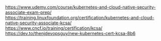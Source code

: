 https://www.udemy.com/course/kubernetes-and-cloud-native-security-associate-exam-prep/
https://training.linuxfoundation.org/certification/kubernetes-and-cloud-native-security-associate-kcsa/
https://www.cncf.io/training/certification/kcsa/
https://dev.to/thenjdevopsguy/new-kubernetes-cert-kcsa-8b6